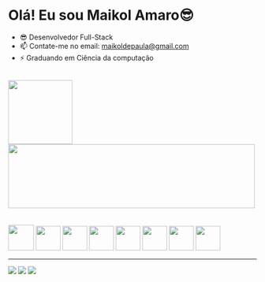 <h1>Olá! Eu sou Maikol Amaro😎</h1>

- 😎 Desenvolvedor Full-Stack
- 📫 Contate-me no email: maikoldepaula@gmail.com
- ⚡ Graduando em Ciência da computação 
<br>
<div>
  <img height="130px" src="https://github-readme-stats.vercel.app/api?username=Maikol031&layout=compact&show_icons=true&theme=tokyonight"/>
  <img height="130px" width="500px" src="https://github-readme-stats.vercel.app/api/top-langs/?username=Maikol031&layout=compact&langs_count=16&theme=tokyonight"/>
</div>
<div>
<br>
<br>
  <img width="52" src="https://cdn.jsdelivr.net/gh/devicons/devicon/icons/python/python-original.svg" />
  <img width="50" src="https://cdn.jsdelivr.net/gh/devicons/devicon/icons/html5/html5-original.svg"/>
  <img width="50" src="https://cdn.jsdelivr.net/gh/devicons/devicon/icons/css3/css3-original.svg" />
  <img width="50" src="https://cdn.jsdelivr.net/gh/devicons/devicon/icons/javascript/javascript-original.svg" />
  <img width="50" src="https://cdn.worldvectorlogo.com/logos/typescript-2.svg" />
  <img width="50" src="https://cdn.worldvectorlogo.com/logos/nodejs-1.svg" />
  <img width="50" src="https://encrypted-tbn0.gstatic.com/images?q=tbn:ANd9GcSW1AvoJXu1NMIvNfwIWMLEX0xp7ZyQ11RjoQ&s" />
  <img width="50" src="https://cdn.iconscout.com/icon/free/png-256/free-java-2038875-1720088.png" />

</div>
  <hr>
 
<div>
  <a href = "mailto:maikoldepaula@gmail.com"><img src="https://img.shields.io/badge/Gmail-D14836?style=for-the-badge&logo=gmail&logoColor=white" target="_blank"></a>
  <a href = "https://www.linkedin.com/in/maikol-amaro-075b48175/"><img src="https://img.shields.io/badge/LinkedIn-0077B5?style=for-the-badge&logo=linkedin&logoColor=white" target="_blank"></a>
  <a href = "https://instagram.com/maikol_fz?igshid=YmMyMTA2M2Y="><img src="https://img.shields.io/badge/Instagram-E4405F?style=for-the-badge&logo=instagram&logoColor=white" target="_blank"></a>

</div>
  
